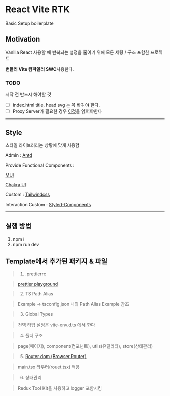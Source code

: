 # React Vite RTK

Basic Setup boilerplate

## Motivation

Vanilla React 사용할 때 반복되는 설정을 줄이기 위해 모든 세팅 / 구조 포함한 프로젝트

**번들러 Vite 컴파일러 SWC**사용한다.

### TODO

시작 전 반드시 해야할 것

- [ ] index.html title, head svg 는 꼭 바궈야 한다.
- [ ] Proxy Server가 필요한 경우 [이것](https://ko.vitejs.dev/config/server-options.html#server-proxy)을 읽어야한다

<hr/>

## Style

스타일 라이브러리는 상황에 맞게 사용함

Admin : [Antd](https://ant.design/)

Provide Functional Components :

[MUI](https://mui.com/material-ui/getting-started/installation/)

[Chakra UI](https://chakra-ui.com/getting-started)

Custom : [Tailwindcss](https://tailwindcss.com/docs/installation)

Interaction Custom : [Styled-Components](https://styled-components.com/)

<hr/>

## 실행 방법

1. npm i
2. npm run dev

## Template에서 추가된 패키지 & 파일

> 1. .prettierrc

>    [prettier playground](https://prettier.io/playground/)

> 2. TS Path Alias

>    Example -> tsconfig.json 내의 Path Alias Example 참조

> 3. Global Types

>    전역 타입 설정은 vite-env.d.ts 에서 한다

> 4. 폴더 구조

>    page(페이지), component(컴포넌트), utils(유틸리티), store(상태관리)

> 5. [Router dom (Browser Router)](https://reactrouter.com/en/main/routers/create-browser-router)

>    main.tsx 라우터(rouet.tsx) 적용

> 6. 상태관리

>    Redux Tool Kit을 사용하고 logger 포함시킴
